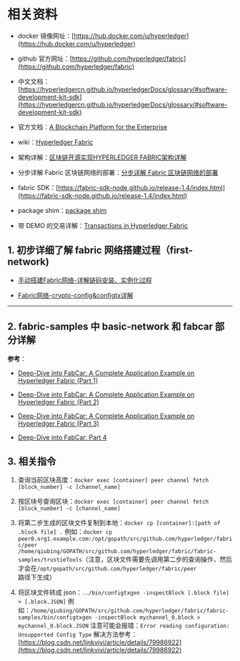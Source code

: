 # 相关资料

- docker 镜像网址：[https://hub.docker.com/u/hyperledger](https://hub.docker.com/u/hyperledger)

- github 官方网址：[https://github.com/hyperledger/fabric](https://github.com/hyperledger/fabric)

- 中文文档：[https://hyperledgercn.github.io/hyperledgerDocs/glossary/#software-development-kit-sdk](https://hyperledgercn.github.io/hyperledgerDocs/glossary/#software-development-kit-sdk)

- 官方文档：[A Blockchain Platform for the Enterprise](https://hyperledger-fabric.readthedocs.io/en/release-1.4/)

- wiki：[Hyperledger Fabric](https://wiki.hyperledger.org/display/Fabric)

- 架构详解：[区块链开源实现HYPERLEDGER FABRIC架构详解](http://www.taohui.pub/2018/05/26/%e5%8c%ba%e5%9d%97%e9%93%be%e5%bc%80%e6%ba%90%e5%ae%9e%e7%8e%b0hyperledger-fabric%e6%9e%b6%e6%9e%84%e8%af%a6%e8%a7%a3/?hmsr=toutiao.io&utm_medium=toutiao.io&utm_source=toutiao.io)

- 分步详解 Fabric 区块链网络的部署：[分步详解 Fabric 区块链网络的部署](https://www.ibm.com/developerworks/cn/cloud/library/cl-lo-hyperledger-fabric-practice-analysis/index.html)

- fabric SDK：[https://fabric-sdk-node.github.io/release-1.4/index.html](https://fabric-sdk-node.github.io/release-1.4/index.html)

- package shim：[package shim](https://godoc.org/github.com/hyperledger/fabric/core/chaincode/shim#Chaincode)

- 带 DEMO 的交易详解：[Transactions in Hyperledger Fabric](https://medium.com/@kctheservant/transactions-in-hyperledger-fabric-50e068dda8a9)

## 1. 初步详细了解 fabric 网络搭建过程（first-network)

- [手动搭建Fabric网络-详解链码安装、实例化过程](https://zhuanlan.zhihu.com/p/35363316)

- [Fabric网络-crypto-config&configtx详解](https://zhuanlan.zhihu.com/p/35339234)

---

## 2. fabric-samples 中 basic-network 和 fabcar 部分详解

**参考**：

- [Deep-Dive into FabCar: A Complete Application Example on Hyperledger Fabric (Part 1)](https://medium.com/@kctheservant/deep-dive-into-fabcar-part-1-57c2530148a0)

- [Deep-Dive into FabCar: A Complete Application Example on Hyperledger Fabric (Part 2)](https://medium.com/@kctheservant/deep-dive-into-fabcar-part-2-92aee9e5050d)

- [Deep-Dive into FabCar: A Complete Application Example on Hyperledger Fabric (Part 3)](https://medium.com/@kctheservant/deep-dive-into-fabcar-part-3-692d9026891e)

- [Deep-Dive into FabCar: Part 4](https://medium.com/@kctheservant/deep-dive-into-fabcar-part-4-386faa571ce5)

## 3. 相关指令

1. 查询当前区块高度：`docker exec [container] peer channel fetch [block_number] -c [channel_name]`

2. 按区块号查询区块：`docker exec [container] peer channel fetch [block_number] -c [channel_name]`

3. 将第二步生成的区块文件复制到本地：`docker cp [container]:[path of .block file] .`
    例如：`docker cp peer0.org1.example.com:/opt/gopath/src/github.com/hyperledger/fabric/peer /home/qiubing/GOPATH/src/github.com/hyperledger/fabric/fabric-samples/trustieTools`（注意，区块文件需要先调用第二步的查询操作，然后才会在`/opt/gopath/src/github.com/hyperledger/fabric/peer`路径下生成）

4. 将区块文件转成 json：`../bin/configtxgen -inspectBlock [.block file] > [.block.JSON]`
    例如：`/home/qiubing/GOPATH/src/github.com/hyperledger/fabric/fabric-samples/bin/configtxgen -inspectBlock mychannel_0.block > mychannel_0.block.JSON`
    注意可能会报错：`Error reading configuration: Unsupported Config Type`
    解决方法参考：[https://blog.csdn.net/linkvivi/article/details/79986922](https://blog.csdn.net/linkvivi/article/details/79986922)
